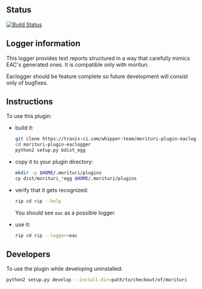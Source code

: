## Status

[![Build Status](https://travis-ci.com/whipper-team/morituri-plugin-eaclogger.svg?branch=master)](https://travis-ci.com/whipper-team/morituri-plugin-eaclogger)

## Logger information

This logger provides text reports structured in a way that carefully mimics EAC's generated ones. It is compatible only with morituri.

Eaclogger should be feature complete so future development will consist only of bugfixes.

## Instructions

To use this plugin:

* build it:

    ```bash
    git clone https://travis-ci.com/whipper-team/morituri-plugin-eaclogger.git
    cd morituri-plugin-eaclogger
    python2 setup.py bdist_egg
    ```

* copy it to your plugin directory:

    ```bash
    mkdir -p $HOME/.morituri/plugins
    cp dist/morituri_*egg $HOME/.morituri/plugins
    ```

* verify that it gets recognized:

    ```bash
    rip cd rip --help
    ```

  You should see `eac` as a possible logger.

* use it:

    ```bash
    rip cd rip --logger=eac
    ```

## Developers

To use the plugin while developing uninstalled:

```bash
python2 setup.py develop --install-dir=path/to/checkout/of/morituri
```
